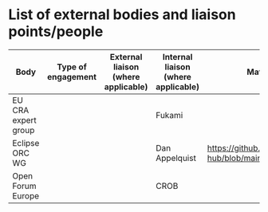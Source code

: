 # List of external bodies and liaison points/people
| Body                  | Type of engagement     | External liaison (where applicable) | Internal liaison (where applicable) | Materials          |
|-----------------------|------------------------|-------------------------------------|-------------------------------------|--------------------|
| EU CRA expert group   |                        |                                     | Fukami                              |                    |
| Eclipse ORC WG        |                        |                                     | Dan Appelquist                      |       https://github.com/orcwg/cra-hub/blob/main/faq.md             |
| Open Forum Europe     |                        |                                     | CROB                                |                    |
